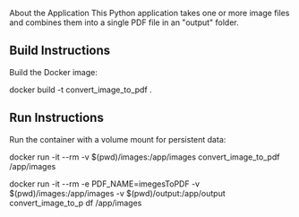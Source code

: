 
About the Application
This Python application takes one or more image files and combines them into a single PDF file in an "output" folder.

## Build Instructions


Build the Docker image:

docker build -t convert_image_to_pdf .

## Run Instructions


Run the container with a volume mount for persistent data:

docker run -it --rm -v $(pwd)/images:/app/images convert_image_to_pdf /app/images

docker run -it --rm -e PDF_NAME=imegesToPDF -v $(pwd)/images:/app/images -v $(pwd)/output:/app/output convert_image_to_p
df /app/images
